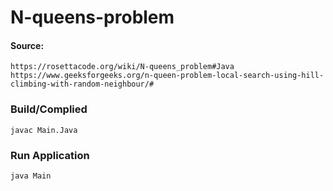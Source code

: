 # N-queens-problem

#### Source:

    https://rosettacode.org/wiki/N-queens_problem#Java
    https://www.geeksforgeeks.org/n-queen-problem-local-search-using-hill-climbing-with-random-neighbour/#

### Build/Complied

    javac Main.Java

### Run Application

    java Main
